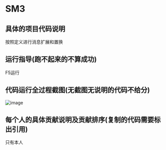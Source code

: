 # SM3
## 具体的项目代码说明
按照定义进行消息扩展和置换
## 运行指导(跑不起来的不算成功)
F5运行
## 代码运行全过程截图(无截图无说明的代码不给分)
![image](https://user-images.githubusercontent.com/104966988/182010307-a26d8b9c-5547-47c7-afdb-9d123e85fe2b.png)
## 每个人的具体贡献说明及贡献排序(复制的代码需要标出引用)
只有本人
